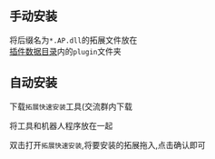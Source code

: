 ## 手动安装

将后缀名为`*.AP.dll`的拓展文件放在  
[插件数据目录](/index/#数据目录)内的`plugin`文件夹


## 自动安装

下载`拓展快速安装`工具(交流群内下载

将工具和机器人程序放在一起

双击打开`拓展快速安装`,将要安装的拓展拖入,点击确认即可